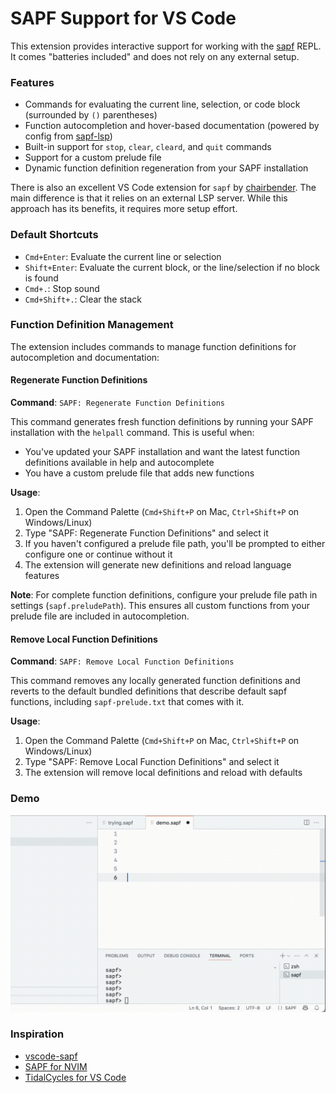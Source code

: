 # SAPF Support for VS Code

This extension provides interactive support for working with the [sapf](https://github.com/lfnoise/sapf/) REPL. It comes "batteries included" and does not rely on any external setup.

### Features

* Commands for evaluating the current line, selection, or code block (surrounded by `()` parentheses)
* Function autocompletion and hover-based documentation (powered by config from [sapf-lsp](https://github.com/vasilymilovidov/sapf-lsp))
* Built-in support for `stop`, `clear`, `cleard`, and `quit` commands
* Support for a custom prelude file
* Dynamic function definition regeneration from your SAPF installation

There is also an excellent VS Code extension for `sapf` by [chairbender](https://github.com/chairbender/vscode-sapf). The main difference is that it relies on an external LSP server. While this approach has its benefits, it requires more setup effort.

### Default Shortcuts

* `Cmd+Enter`: Evaluate the current line or selection
* `Shift+Enter`: Evaluate the current block, or the line/selection if no block is found
* `Cmd+.`: Stop sound
* `Cmd+Shift+.`: Clear the stack

### Function Definition Management

The extension includes commands to manage function definitions for autocompletion and documentation:

#### Regenerate Function Definitions
**Command**: `SAPF: Regenerate Function Definitions`

This command generates fresh function definitions by running your SAPF installation with the `helpall` command. This is useful when:
- You've updated your SAPF installation and want the latest function definitions available in help and autocomplete
- You have a custom prelude file that adds new functions

**Usage**:
1. Open the Command Palette (`Cmd+Shift+P` on Mac, `Ctrl+Shift+P` on Windows/Linux)
2. Type "SAPF: Regenerate Function Definitions" and select it
3. If you haven't configured a prelude file path, you'll be prompted to either configure one or continue without it
4. The extension will generate new definitions and reload language features

**Note**: For complete function definitions, configure your prelude file path in settings (`sapf.preludePath`). This ensures all custom functions from your prelude file are included in autocompletion.

#### Remove Local Function Definitions
**Command**: `SAPF: Remove Local Function Definitions`

This command removes any locally generated function definitions and reverts to the default bundled definitions that describe default sapf functions, including `sapf-prelude.txt` that comes with it.

**Usage**:
1. Open the Command Palette (`Cmd+Shift+P` on Mac, `Ctrl+Shift+P` on Windows/Linux)
2. Type "SAPF: Remove Local Function Definitions" and select it
3. The extension will remove local definitions and reload with defaults

### Demo

![VS-SAPF demo](./images/demo.gif)

### Inspiration

* [vscode-sapf](https://github.com/chairbender/vscode-sapf)
* [SAPF for NVIM](https://github.com/salkin-mada/sapf.nvim/tree/main)
* [TidalCycles for VS Code](https://github.com/tidalcycles/vscode-tidalcycles/tree/main)
